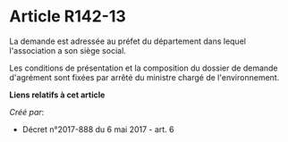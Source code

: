 # Article R142-13

La demande est adressée au préfet du département dans lequel l'association a son siège social.

Les conditions de présentation et la composition du dossier de demande d'agrément sont fixées par arrêté du ministre chargé
de l'environnement.

**Liens relatifs à cet article**

_Créé par_:

  - Décret n°2017-888 du 6 mai 2017 - art. 6
